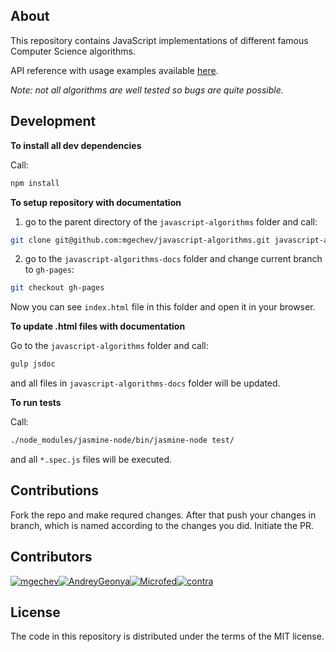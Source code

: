 ## About

This repository contains JavaScript implementations of different famous Computer Science algorithms.

API reference with usage examples available <a href="https://mgechev.github.io/javascript-algorithms/" target="_blank">here</a>.

*Note: not all algorithms are well tested so bugs are quite possible.*

## Development

**To install all dev dependencies**

Call:

```Bash
npm install
```

**To setup repository with documentation**

1) go to the parent directory of the `javascript-algorithms` folder and call:

```Bash
git clone git@github.com:mgechev/javascript-algorithms.git javascript-algorithms-docs
```

2) go to the `javascript-algorithms-docs` folder and change current branch to `gh-pages`:

```Bash
git checkout gh-pages
```

Now you can see `index.html` file in this folder and open it in your browser. 

**To update .html files with documentation**

Go to the `javascript-algorithms` folder and call:

```Bash
gulp jsdoc 
```

and all files in `javascript-algorithms-docs` folder will be updated.

**To run tests**

Call:

```Bash
./node_modules/jasmine-node/bin/jasmine-node test/
```

and all `*.spec.js` files will be executed.

## Contributions

Fork the repo and make requred changes. After that push your changes in branch, which is named according to the changes you did.
Initiate the PR.

## Contributors

[![mgechev](https://avatars.githubusercontent.com/u/455023?v=3&s=117)](https://github.com/mgechev)[![AndreyGeonya](https://avatars.githubusercontent.com/u/773648?v=3&s=117)](https://github.com/AndreyGeonya)[![Microfed](https://avatars.githubusercontent.com/u/613179?v=3&s=117)](https://github.com/Microfed)[![contra](https://avatars.githubusercontent.com/u/425716?v=3&s=117)](https://github.com/contra)

## License

The code in this repository is distributed under the terms of the MIT license.